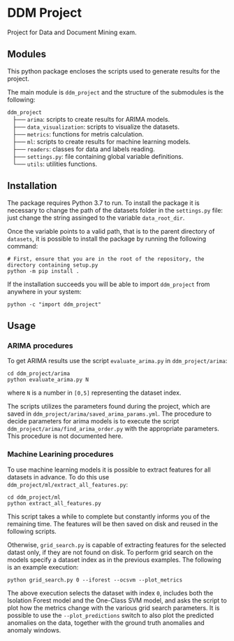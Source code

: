 # DDM Project

Project for Data and Document Mining exam.

## Modules

This python package encloses the scripts used to generate results for the project.

The main module is `ddm_project` and the structure of the submodules is the following:

`ddm_project`</br>
&nbsp;&nbsp;&nbsp;├── `arima`: scripts to create results for ARIMA models.</br>
&nbsp;&nbsp;&nbsp;├── `data_visualization`: scripts to visualize the datasets.</br>
&nbsp;&nbsp;&nbsp;├── `metrics`: functions for metris calculation.</br>
&nbsp;&nbsp;&nbsp;├── `ml`: scripts to create results for machine learning models.</br>
&nbsp;&nbsp;&nbsp;├── `readers`: classes for data and labels reading.</br>
&nbsp;&nbsp;&nbsp;├── `settings.py`: file containing global variable definitions.</br>
&nbsp;&nbsp;&nbsp;└── `utils`: utilities functions.</br>

## Installation

The package requires Python 3.7 to run. To install the package it is necessary to change the path of the datasets folder in the `settings.py` file: just change the string assinged to the variable `data_root_dir`.

Once the variable points to a valid path, that is to the parent directory of `datasets`, it is possible to install the package by running the following command:
```shell
# First, ensure that you are in the root of the repository, the directory containing setup.py
python -m pip install .
```

If the installation succeeds you will be able to import `ddm_project` from anywhere in your system:
```
python -c "import ddm_project"
```

## Usage
### ARIMA procedures
To get ARIMA results use the script `evaluate_arima.py` in `ddm_project/arima`:
```shell
cd ddm_project/arima
python evaluate_arima.py N
```
where `N` is a number in `[0,5]` representing the dataset index.

The scripts utilizes the parameters found during the project, which are saved in `ddm_project/arima/saved_arima_params.yml`. The procedure to decide parameters for arima models is to execute the script `ddm_project/arima/find_arima_order.py` with the appropriate parameters. This procedure is not documented here.

### Machine Learining procedures
To use machine learning models it is possible to extract features for all datasets in advance. To do this use `ddm_project/ml/extract_all_features.py`:
```shell
cd ddm_project/ml
python extract_all_features.py
```
This script takes a while to complete but constantly informs you of the remaining time. The features will be then saved on disk and reused in the following scripts.

Otherwise, `grid_search.py` is capable of extracting features for the selected datast only, if they are not found on disk. To perform grid search on the models specify a dataset index as in the previous examples. The following is an example execution:
```shell
python grid_search.py 0 --iforest --ocsvm --plot_metrics
```
The above execution selects the dataset with index `0`, includes both the Isolation Forest model and the One-Class SVM model, and asks the script to plot how the metrics change with the various grid search parameters. It is possible to use the `--plot_predictions` switch to also plot the predicted anomalies on the data, together with the ground truth anomalies and anomaly windows.


